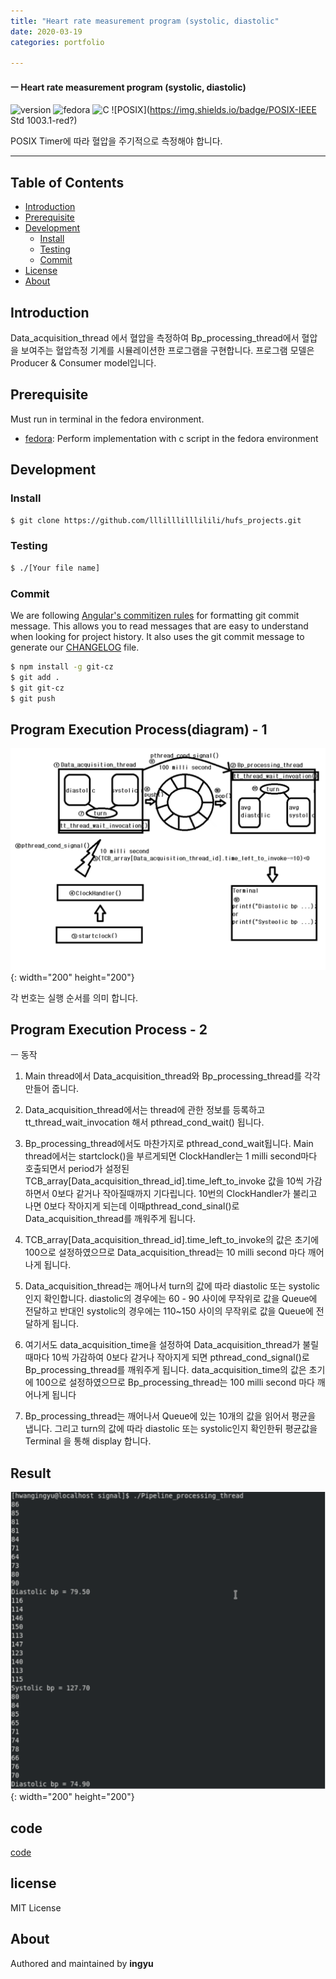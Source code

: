 ```yaml
---
title: "Heart rate measurement program (systolic, diastolic"
date: 2020-03-19
categories: portfolio

---
```

#### ㅡ Heart rate measurement program (systolic, diastolic)

![version](https://img.shields.io/badge/version-0.0.1-orange?)
![fedora](https://img.shields.io/badge/fedora-31-blue?logo=fedora)
![C](https://img.shields.io/badge/c-11-yellow?logo=c)
![POSIX](https://img.shields.io/badge/POSIX-IEEE Std 1003.1-red?)

POSIX Timer에 따라 혈압을 주기적으로 측정해야 합니다.


---

## Table of Contents

- [Introduction](#introduction)
- [Prerequisite](#prerequisite)
- [Development](#development)
  - [Install](#install)
  - [Testing](#testing)
  - [Commit](#commit)
- [License](#license)
- [About](#about)

## Introduction
Data_acquisition_thread 에서 혈압을 측정하여 Bp_processing_thread에서 혈압을 보여주는 혈압측정 기계를 시뮬레이션한 프로그램을 구현합니다. 프로그램 모델은 Producer & Consumer model입니다.


## Prerequisite

Must run in terminal in the fedora environment.

- [fedora](https://getfedora.org/ko/workstation/download/): Perform implementation with c script in the fedora environment

## Development

### Install

```bash
$ git clone https://github.com/lllilllilllilili/hufs_projects.git
```
### Testing

```bash
$ ./[Your file name]
```

### Commit

We are following [Angular's commitizen rules](https://github.com/angular/angular.js/blob/master/DEVELOPERS.md#-git-commit-guidelines) for formatting git commit message. This allows you to read messages that are easy to understand when looking for project history. It also uses the git commit message to generate our [CHANGELOG](/CHANGELOG.md) file.
```bash
$ npm install -g git-cz
$ git add .
$ git git-cz
$ git push
```

## Program Execution Process(diagram) - 1
![hrmprocess](../assets/images/hrmprocess.PNG){: width="200" height="200"}

각 번호는 실행 순서를 의미 합니다.

## Program Execution Process - 2
ㅡ 동작
1. Main thread에서 Data_acquisition_thread와 Bp_processing_thread를 각각 만들어 줍니다.

2. Data_acquisition_thread에서는 thread에 관한 정보를 등록하고 tt_thread_wait_invocation 해서 pthread_cond_wait() 됩니다. 

3. Bp_processing_thread에서도 마찬가지로 pthread_cond_wait됩니다. Main thread에서는 startclock()을 부르게되면 ClockHandler는 1 milli second마다 호출되면서 period가 설정된 TCB_array[Data_acquisition_thread_id].time_left_to_invoke 값을 10씩 가감하면서 0보다 같거나 작아질때까지 기다립니다. 10번의 ClockHandler가 불리고 나면 0보다 작아지게 되는데 이때pthread_cond_sinal()로 Data_acquisition_thread를 깨워주게 됩니다. 

4. TCB_array[Data_acquisition_thread_id].time_left_to_invoke의 값은 초기에 100으로 설정하였으므로 Data_acquisition_thread는 10 milli second 마다 깨어나게 됩니다. 
5.  Data_acquisition_thread는 깨어나서 turn의 값에 따라 diastolic 또는 systolic 인지 확인합니다. diastolic의 경우에는 60 - 90 사이에 무작위로 값을 Queue에 전달하고 반대인 systolic의 경우에는 110~150 사이의 무작위로 값을 Queue에 전달하게 됩니다. 

6. 여기서도 data_acquisition_time을 설정하여 Data_acquisition_thread가 불릴때마다 10씩 가감하여 0보다 같거나 작아지게 되면 pthread_cond_signal()로 Bp_processing_thread를 깨워주게 됩니다. data_acquisition_time의 값은 초기에 100으로 설정하였으므로 Bp_processing_thread는 100 milli second 마다 깨어나게 됩니다
7.  Bp_processing_thread는 깨어나서 Queue에 있는 10개의 값을 읽어서 평균을 냅니다. 그리고 turn의 값에 따라 diastolic 또는 systolic인지 확인한뒤 평균값을 Terminal 을 통해 display 합니다.

## Result
![hrmresult](../assets/images/hrmresult.PNG){: width="200" height="200"}

## code
[code]

## license
MIT License

## About

Authored and maintained by **ingyu**


[jekyll-docs]: https://jekyllrb.com/docs/home
[jekyll-gh]:   https://github.com/jekyll/jekyll
[jekyll-talk]: https://talk.jekyllrb.com/
[code]: https://github.com/lllilllilllilili/hufs_projects/blob/master/OperatingSystem/Heart%20rate%20measurement.c